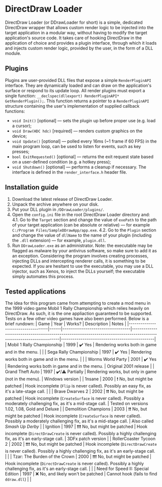 # DirectDraw Loader
DirectDraw Loader (or DDrawLoader for short) is a simple, dedicated DirectDraw wrapper that allows custom render logic to be injected into the target application in a modular way, without having to modify the target application's source code. It takes care of hooking DirectDraw in the application of choice and provides a plugin interface, through which it loads and injects custom render logic, provided by the user, in the form of a DLL module.

## Plugins
Plugins are user-provided DLL files that expose a simple `RenderPluginAPI` interface. They are dynamically loaded and can draw on the application's surface or respond to its update loop. All render plugins must export a single function:
`__declspec(dllexport) RenderPluginAPI* GetRenderPlugin();`.
This function returns a pointer to a `RenderPluginAPI` structure containing the user's implementation of supplied callback functions:
- `void Init()` [optional] — sets the plugin up before proper use (e.g. load a cursor);
- `void Draw(HDC hdc)` [required] — renders custom graphics on the device;
- `void Update()` [optional] — polled every 16ms (~1 frame if 60 FPS) in the main program loop, can be used to listen for events, such as key presses;
- `bool ExitRequested()` [optional] — returns the exit request state based on a user-defined condition (e.g. a hotkey press);
- `void Shutdown()` [optional] — performs a cleanup if necessary.
The interface is defined in the `render_interface.h` header file.

## Installation guide
1. Download the latest release of DirectDraw Loader.
2. Unpack the archive anywhere on your disk.
3. Put your DLL plugin in `/DDrawLoader/plugins/`.
4. Open the `config.ini` file in the root DirectDraw Loader directory and:
   4.1. Go to the `Target` section and change the value of `exePath` to the path of your target application (can be absolute or relative) — for example `C:/Program Files/SampleDDrawApp/app.exe`.
   4.2. Go to the `Plugin` section and change the value of `dllName` to the name of your plugin (including the `.dll` extension) — for example, `plugin.dll`.
6. Run `DDrawLoader.exe` as an administrator.
Note: the executable may be flagged as malware by your antivirus software, so make sure to add it as an exception. Considering the program involves creating processes, injecting DLLs and intercepting renderer calls, it is something to be expected. If you are hesitant to use the executable, you may use a DLL injector, such as Xenos, to inject the DLLs yourself; the executable simply automates this process.

## Tested applications
The idea for this program came from attempting to create a mod menu in the 1999 video game Mobil 1 Rally Championship which relies heavily on DirectDraw. As such, it is the one appliaction guaranteed to be supported. Tests on a few other video games have also been performed. Below is a brief rundown:
| Game                               | Year | Works?                            | Description                                                                                                           | Notes                                          |
|------------------------------------|------|-----------------------------------|-----------------------------------------------------------------------------------------------------------------------|------------------------------------------------|
| Mobil 1 Rally Championship         | 1999 | ✔️ Yes                             | Rendering works both in game and in the menu.                                                                         |                                                |
| Sega Rally Championship            | 1997 | ✔️ Yes                             | Rendering works both in game and in the menu.                                                                         |                                                |
| Worms World Party                  | 2001 | ✔️ Yes                             | Rendering works both in game and in the menu.                                                                         | Original 2001 release                          |
| Grand Theft Auto                   | 1997 | ✔️/⚠️ Partially                     | Rendering works, but only in game (not in the menu).                                                                  | Windows version                                |
| 1nsane                             | 2000 | ❗ No, but might be patched        | Hook incomplete (`Flip` is never called). Possibly an easy fix, as it's a late-stage call.                            |                                                |
| Brave Dwarves 2                    | 2002 | ❗❗ No, but might be patched       | Hook incomplete (`CreateSurface` is never called). Possibly a moderately challenging fix, as it's a mid-stage call.   | Tested on versions 1.02, 1.08, Gold and Deluxe |
| Demolition Champions               | 2003 | ❗❗ No, but might be patched       | Hook incomplete (`CreateSurface` is never called). Possibly a moderately challenging fix, as it's a mid-stage call.   | Also called *Smash Up Derby*                   |
| Ignition                           | 1997 | ❗❗❗ No, but might be patched      | Hook incomplete (`DirectDrawCreate` is never called). Possibly a highly challenging fix, as it's an early-stage call. | 3DFx patch version                             |
| RollerCoaster Tycoon 2             | 2002 | ❗❗❗ No, but might be patched      | Hook incomplete (`DirectDrawCreate` is never called). Possibly a highly challenging fix, as it's an early-stage call. |                                                |
| Tzar: The Burden of the Crown      | 2000 | ❗❗❗ No, but might be patched      | Hook incomplete (`DirectDrawCreate` is never called). Possibly a highly challenging fix, as it's an early-stage call. |                                                |
| Need for Speed II: Special Edition | 1997 | ❌ No, and likely won't be patched | Cannot hook (fails to find `ddraw.dll`)                                                                               |                                                |

